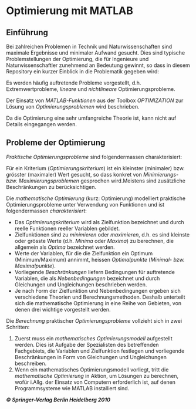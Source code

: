 # Optimierung mit MATLAB

## Einführung

Bei zahlreichen Problemen in Technik und Naturwissenschaften sind maximale Ergebnisse
und minimaler Aufwand gesucht. Dies sind typische Problemstellungen der Optimierung,
die für Ingenieure und Naturwissenschaftler zunehmend an Bedeutung gewinnt, so dass in
diesem Repository ein kurzer Einblick in die Problematik gegeben wird:

Es werden häufig auftretende Probleme vorgestellt, d.h. Extremwertprobleme, *lineare* und
*nichtlineare* Optimierungsprobleme.

Der Einsatz von *MATLAB-Funktionen* aus der Toolbox *OPTIMIZATION* zur Lösung von
*Optimierungsproblemen* wird beschrieben.

Da die Optimierung eine sehr umfangreiche Theorie ist, kann nicht auf Details eingegangen
werden.

## Probleme der Optimierung

*Praktische Optimierungsprobleme* sind folgendermassen charakterisiert:

Für ein Kriterium (*Optimierungskriterium*) ist ein kleinster (minimaler) bzw. grösster (maximaler) Wert gesucht, so dass konkret von *Minimierungs- bzw. Maximierungsproblemen* gesprochen wird.Meistens sind zusätzliche Beschränkungen zu berücksichtigen.

Die *mathematische Optimierung* (kurz: Optimierung) modelliert praktische Optimierungsprobleme unter Verwendung von Funktionen und ist folgendermassen *charakterisiert*:

* Das *Optimierungskriterium* wird als Zielfunktion bezeichnet und durch reelle Funktionen reeller Variablen gebildet.
* Zielfunktionen sind zu *minimieren* oder *maximieren*, d.h. es sind kleinste oder grösste Werte (d.h. *Minima* oder *Maxima*) zu berechnen, die allgemein als *Optima* bezeichnet werden.
* Werte der Variablen, für die die Zielfunktion ein Optimum (Minimum/Maximum) annimmt, heissen *Optimalpunkte* (*Minimal- bzw. Maximalpunkte*).
* Vorliegende *Beschränkungen* liefern Bedingungen für auftretende Variablen, die als *Nebenbedingungen* bezeichnet und durch Gleichungen und Ungleichungen beschrieben
werden.
* Je nach Form der Zielfunktion und Nebenbedingungen ergeben sich verschiedene Theorien und Berechnungsmethoden. Deshalb unterteilt sich die mathematische Optimierung
in eine Reihe von Gebieten, von denen drei wichtige vorgestellt werden.

Die *Berechnung* praktischer *Optimierungsprobleme* vollzieht sich in zwei Schritten:

1) Zuerst muss ein *mathematisches Optimierungsmodell* aufgestellt werden. Dies ist Aufgabe der Spezialisten des betreffenden Fachgebiets, die Variablen und Zielfunktion festlegen und vorliegende Beschränkungen in Form von Gleichungen und Ungleichungen
beschreiben.
2) Wenn ein mathematisches Optimierungsmodell vorliegt, tritt die *mathematische Optimierung* in Aktion, um Lösungen zu berechnen, wofür i.Allg. der Einsatz von Computern erforderlich ist, auf denen Programmsysteme wie MATLAB installiert sind.

***© Springer-Verlag Berlin Heidelberg 2010***
